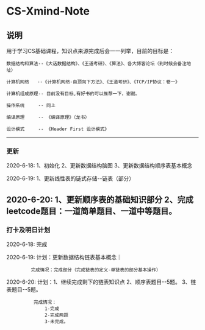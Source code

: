 # CS-Xmind-Note
## 说明
  用于学习CS基础课程，知识点来源完成后会一一列举，目前的目标是：
  
    数据结构和算法--《大话数据结构》、《王道考研》、《算法》、各大博客论坛（到时候会备注地址）
  
    计算机网络   --《计算机网络-自顶向下方法》、《王道考研》、《TCP/IP协议：卷一》
  
    计算机组成原理-- 目前没有目标,有好书的可以推荐一下，谢谢。
  
    操作系统     -- 同上
  
    编译原理     -- 《编译原理》（龙书）
  
    设计模式     -- 《Header First 设计模式》
  
---
### 更新
  2020-6-18: 1、初始化 
             2、更新数据结构脑图
             3、更新数据结构顺序表基本概念

  2020-6-19: 1、更新线性表的链式存储--链表（部分）

  2020-6-20: 1、更新顺序表的基础知识部分
             2、完成leetcode题目：一道简单题目、一道中等题目。
---
### 打卡及明日计划
  2020-6-18: 完成
  
  2020-6-19: 计划：更新数据结构链表基本概念｜
            
             完成情况：完成部分（完成链表的定义-单链表的部分基本操作）

  2020-6-20: 计划：1、继续完成剩下的链表知识点
                  2、顺序表题目--5题。
                  3、链表题目--5题。

              完成情况：
                  1-完成
                  2-完成两题
                  3-未完成。